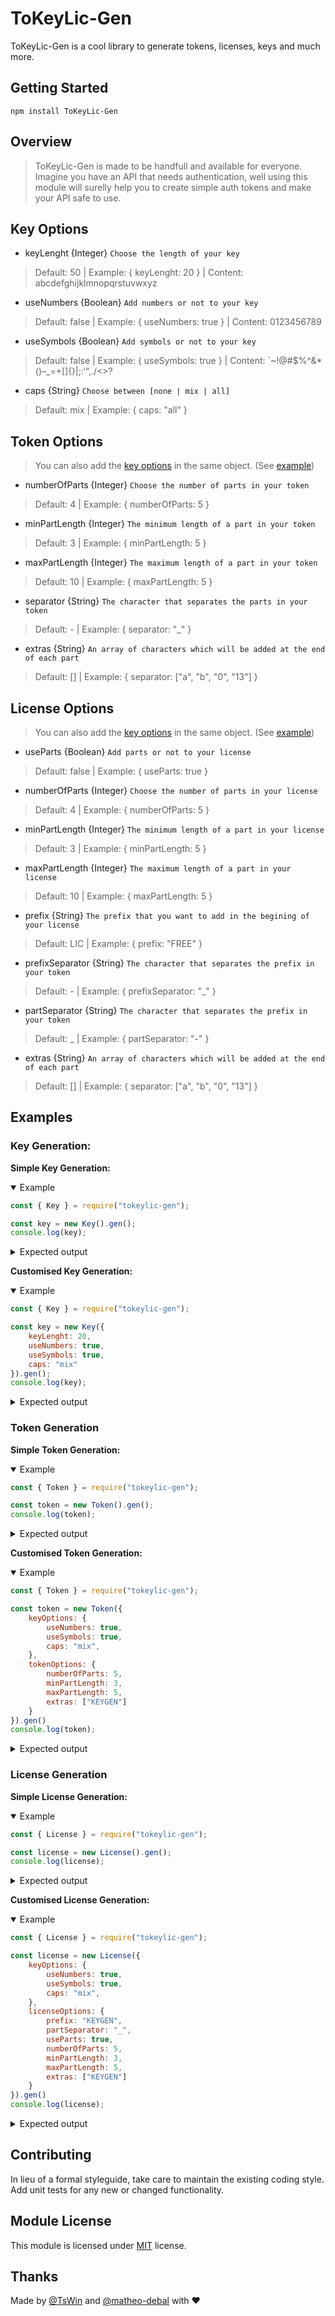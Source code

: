 # ToKeyLic-Gen
ToKeyLic-Gen is a cool library to generate tokens, licenses, keys and much more.
## Getting Started
```
npm install ToKeyLic-Gen
```
## Overview
> ToKeyLic-Gen is made to be handfull and available for everyone. 
Imagine you have an API that needs authentication, well using this module will surelly help you to create simple auth tokens and make your API safe to use.

## Key Options
- keyLenght {Integer}
`Choose the length of your key`
> Default: 50 | Example: { keyLenght: 20 } | Content: abcdefghijklmnopqrstuvwxyz

- useNumbers {Boolean}
`Add numbers or not to your key`
> Default: false | Example: { useNumbers: true } | Content: 0123456789

- useSymbols {Boolean}
`Add symbols or not to your key`
> Default: false | Example: { useSymbols: true } | Content: `~!@#$%^&*()–_=+[]{}|;:‘“,./<>?

- caps {String}
`Choose between [none | mix | all]`
> Default: mix | Example: { caps: "all" }

## Token Options
> You can also add the [key options](#key-options) in the same object. (See [example](#token-generation))

- numberOfParts {Integer}
`Choose the number of parts in your token`
> Default: 4 | Example: { numberOfParts: 5 }

- minPartLength {Integer}
`The minimum length of a part in your token`
> Default: 3 | Example: { minPartLength: 5 }

- maxPartLength {Integer}
`The maximum length of a part in your token`
> Default: 10 | Example: { maxPartLength: 5 }

- separator {String}
`The character that separates the parts in your token`
> Default: - | Example: { separator: "_" }

- extras {String}
`An array of characters which will be added at the end of each part `
> Default: [] | Example: { separator: ["a", "b", "0", "13"] }


## License Options
> You can also add the [key options](#key-options) in the same object. (See [example](#token-generation))

- useParts {Boolean}
`Add parts or not to your license`
> Default: false | Example: { useParts: true }

- numberOfParts {Integer}
`Choose the number of parts in your license`
> Default: 4 | Example: { numberOfParts: 5 }

- minPartLength {Integer}
`The minimum length of a part in your license`
> Default: 3 | Example: { minPartLength: 5 }

- maxPartLength {Integer}
`The maximum length of a part in your license`
> Default: 10 | Example: { maxPartLength: 5 }

- prefix {String}
`The prefix that you want to add in the begining of your license`
> Default: LIC | Example: { prefix: "FREE" }

- prefixSeparator {String}
`The character that separates the prefix in your token`
> Default: - | Example: { prefixSeparator: "_" }

- partSeparator {String}
`The character that separates the prefix in your token`
> Default: _ | Example: { partSeparator: "-" }

- extras {String}
`An array of characters which will be added at the end of each part `
> Default: [] | Example: { separator: ["a", "b", "0", "13"] }

## Examples

### Key Generation:
__Simple Key Generation:__
<details open>
<summary>Example</summary>

```js
const { Key } = require("tokeylic-gen");

const key = new Key().gen();
console.log(key);
```
<details>
<summary>Expected output</summary>

Type: String<br/> Example Output: `AhfEYSWmuqpdEeLLTeXGGqimRKYeuKjQNOPDfcKsBsWQjZozZc`
</details>
</details>

__Customised Key Generation:__ 
<details open>
<summary>Example</summary>

```js
const { Key } = require("tokeylic-gen");

const key = new Key({
    keyLenght: 20,
    useNumbers: true,
    useSymbols: true,
    caps: "mix"
}).gen();
console.log(key);
```
<details>
<summary>Expected output</summary>

Type: String<br/> Example Output: `Yb%wG![<rgqr}:PqPX3Ie@Z<kymEAuQWlzcGtQw#SH~Y0IrRaC)`
</details>
</details>

### Token Generation
__Simple Token Generation:__
<details open>
<summary>Example</summary>

```js
const { Token } = require("tokeylic-gen");

const token = new Token().gen();
console.log(token);
```
<details>
<summary>Expected output</summary>

Type: String<br/> Example Output: `mbxlJxIUq-SliMAJ-zFjBkOl-uIkoToqPXE)`
</details>
</details>

__Customised Token Generation:__ 
<details open>
<summary>Example</summary>

```js
const { Token } = require("tokeylic-gen");

const token = new Token({
    keyOptions: {
        useNumbers: true,
        useSymbols: true,
        caps: "mix",
    },
    tokenOptions: {
        numberOfParts: 5,
        minPartLength: 3,
        maxPartLength: 5,
        extras: ["KEYGEN"]
    }
}).gen()
console.log(token);
```
<details>
<summary>Expected output</summary>

Type: String<br/> Example Output: `[<fJKEYGEN-YBa8nKEYGEN-sRK7KEYGEN-qxxkKEYGEN-:<w]KEYGEN)`
</details>
</details>

### License Generation
__Simple License Generation:__
<details open>
<summary>Example</summary>

```js
const { License } = require("tokeylic-gen");

const license = new License().gen();
console.log(license);
```
<details>
<summary>Expected output</summary>

Type: String<br/> Example Output: `LIC-vrPhLLGQdsKzQkTSzcGqVTOznJnuTmLjnsWhDZpYRdQUDQOJvB)`
</details>
</details>

__Customised License Generation:__ 
<details open>
<summary>Example</summary>

```js
const { License } = require("tokeylic-gen");

const license = new License({
    keyOptions: {
        useNumbers: true,
        useSymbols: true,
        caps: "mix",
    },
    licenseOptions: {
        prefix: "KEYGEN",
        partSeparator: "_",
        useParts: true,
        numberOfParts: 5,
        minPartLength: 3,
        maxPartLength: 5,
        extras: ["KEYGEN"]
    }
}).gen()
console.log(license);
```
<details>
<summary>Expected output</summary>

Type: String<br/> Example Output: `KEYGEN-<hQ}KEYGEN_uOPKEYGEN_%yfKEYGEN_=raKEYGEN_P+lbKEYGEN)`
</details>
</details>


## Contributing

In lieu of a formal styleguide, take care to maintain the existing coding style. Add unit tests for any new or changed functionality.

## Module License
This module is licensed under [MIT](https://opensource.org/licenses/MIT) license.

## Thanks
Made by [@TsWin](https://github.com/TsWin) and [@matheo-debal](https://github.com/matheo-debal) with ❤️
